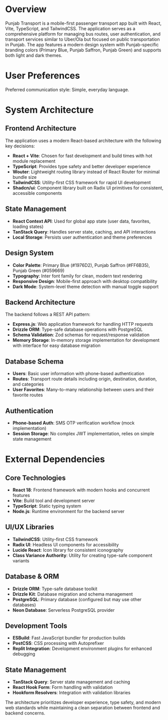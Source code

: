 # Overview

Punjab Transport is a mobile-first passenger transport app built with React, Vite, TypeScript, and TailwindCSS. The application serves as a comprehensive platform for managing bus routes, user authentication, and transport services similar to Uber/Ola but focused on public transportation in Punjab. The app features a modern design system with Punjab-specific branding colors (Primary Blue, Punjab Saffron, Punjab Green) and supports both light and dark themes.

# User Preferences

Preferred communication style: Simple, everyday language.

# System Architecture

## Frontend Architecture
The application uses a modern React-based architecture with the following key decisions:

- **React + Vite**: Chosen for fast development and build times with hot module replacement
- **TypeScript**: Provides type safety and better developer experience
- **Wouter**: Lightweight routing library instead of React Router for minimal bundle size
- **TailwindCSS**: Utility-first CSS framework for rapid UI development
- **Shadcn/ui**: Component library built on Radix UI primitives for consistent, accessible components

## State Management
- **React Context API**: Used for global app state (user data, favorites, loading states)
- **TanStack Query**: Handles server state, caching, and API interactions
- **Local Storage**: Persists user authentication and theme preferences

## Design System
- **Color Palette**: Primary Blue (#1976D2), Punjab Saffron (#FF6B35), Punjab Green (#059669)
- **Typography**: Inter font family for clean, modern text rendering
- **Responsive Design**: Mobile-first approach with desktop compatibility
- **Dark Mode**: System-level theme detection with manual toggle support

## Backend Architecture
The backend follows a REST API pattern:

- **Express.js**: Web application framework for handling HTTP requests
- **Drizzle ORM**: Type-safe database operations with PostgreSQL
- **Schema Validation**: Zod schemas for request/response validation
- **Memory Storage**: In-memory storage implementation for development with interface for easy database migration

## Database Schema
- **Users**: Basic user information with phone-based authentication
- **Routes**: Transport route details including origin, destination, duration, and categories
- **User Favorites**: Many-to-many relationship between users and their favorite routes

## Authentication
- **Phone-based Auth**: SMS OTP verification workflow (mock implementation)
- **Session Storage**: No complex JWT implementation, relies on simple state management

# External Dependencies

## Core Technologies
- **React 18**: Frontend framework with modern hooks and concurrent features
- **Vite**: Build tool and development server
- **TypeScript**: Static typing system
- **Node.js**: Runtime environment for the backend server

## UI/UX Libraries
- **TailwindCSS**: Utility-first CSS framework
- **Radix UI**: Headless UI components for accessibility
- **Lucide React**: Icon library for consistent iconography
- **Class Variance Authority**: Utility for creating type-safe component variants

## Database & ORM
- **Drizzle ORM**: Type-safe database toolkit
- **Drizzle Kit**: Database migration and schema management
- **PostgreSQL**: Primary database (configured but may use other databases)
- **Neon Database**: Serverless PostgreSQL provider

## Development Tools
- **ESBuild**: Fast JavaScript bundler for production builds
- **PostCSS**: CSS processing with Autoprefixer
- **Replit Integration**: Development environment plugins for enhanced debugging

## State Management
- **TanStack Query**: Server state management and caching
- **React Hook Form**: Form handling with validation
- **Hookform Resolvers**: Integration with validation libraries

The architecture prioritizes developer experience, type safety, and modern web standards while maintaining a clean separation between frontend and backend concerns.